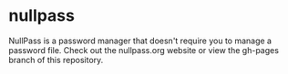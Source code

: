 nullpass
========

NullPass is a password manager that doesn't require you to manage a password file. Check out the nullpass.org website or view the gh-pages branch of this repository.
